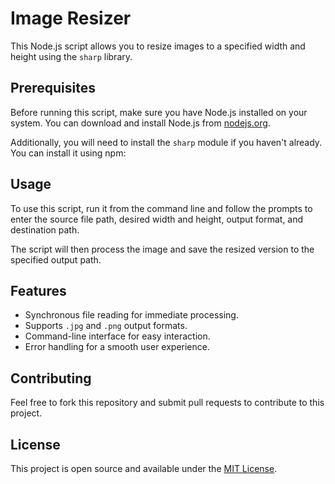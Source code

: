 # Image Resizer

This Node.js script allows you to resize images to a specified width and height using the `sharp` library.

## Prerequisites

Before running this script, make sure you have Node.js installed on your system. You can download and install Node.js from [nodejs.org](https://nodejs.org/).

Additionally, you will need to install the `sharp` module if you haven't already. You can install it using npm:

## Usage

To use this script, run it from the command line and follow the prompts to enter the source file path, desired width and height, output format, and destination path.

The script will then process the image and save the resized version to the specified output path.

## Features

- Synchronous file reading for immediate processing.
- Supports `.jpg` and `.png` output formats.
- Command-line interface for easy interaction.
- Error handling for a smooth user experience.

## Contributing

Feel free to fork this repository and submit pull requests to contribute to this project.

## License

This project is open source and available under the [MIT License](LICENSE).
